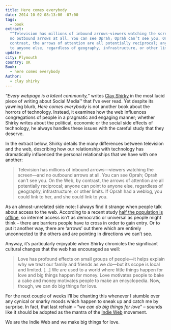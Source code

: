 ```yaml
---
title: Here comes everybody
date: 2014-10-02 08:13:00 -07:00
tags:
  - book
extract:
  "“Television has millions of inbound arrows—viewers watching the screen—and
  no outbound arrows at all. You can see Oprah; Oprah can’t see you. On the Web, by
  contrast, the arrows of attention are all potentially reciprocal; anyone can point
  to anyone else, regardless of geography, infrastructure, or other limits.”"
update:
city: Plymouth
country: UK
Book:
  - here comes everybody
Author:
  - clay shirky
---
```


_“Every webpage is a latent community,”_ writes [Clay Shirky](http://www.shirky.com/) in the most lucid piece of writing about Social Media™ that I’ve ever read. Yet despite its yawning blurb, _Here comes everybody_ is not another book about the horrors of technology. Instead, it examines how the web influences congregations of people in a pragmatic and engaging manner; whether Shirky writes about the political, economic or the social side effects of technology, he always handles these issues with the careful study that they deserve.

In the extract below, Shirky details the many differences between television and the web, describing how our relationship with technology has dramatically influenced the personal relationships that we have with one another:

> Television has millions of inbound arrows—viewers watching the screen—and no outbound arrows at all. You can see Oprah; Oprah can’t see you. On the Web, by contrast, the arrows of attention are all potentially reciprocal; anyone can point to anyone else, regardless of geography, infrastructure, or other limits. If Oprah had a weblog, you could link to her, and she could link to you.

As an almost-unrelated side note: I always find it strange when people talk about access to the web. According to a recent study [half the population is offline](http://www.npr.org/blogs/alltechconsidered/2014/10/02/353288711/why-4-4-billion-people-still-dont-have-internet-access), so internet access isn’t as democratic or universal as people might think – there are barriers people have to cross in order to gain entry. Or to put it another way, there are ‘arrows’ out there which are entirely unconnected to the others and are pointing in directions we can’t see.

Anyway, it’s particularly enjoyable when Shirky chronicles the significant cultural changes that the web has encouraged as well:

> Love has profound effects on small groups of people—it helps explain why we treat our family and friends as we do—but its scope is local and limited. [...] We are used to a world where little things happen for love and big things happen for money. Love motivates people to bake a cake and money motivates people to make an encyclopedia. Now, though, we can do big things for love.

For the next couple of weeks I’ll be chanting this whenever I stumble over any cynical or snarky moods which happen to sneak up and catch me by surprise. In fact, that last refrain – “_we can do big things for love_” – sounds like it should be adopted as the mantra of the [Indie Web](http://indiewebcamp.com/) movement.

We are the Indie Web and we make big things for love.
